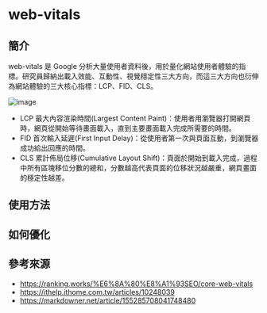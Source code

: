 # web-vitals 
## 簡介
web-vitals 是 Google 分析大量使用者資料後，用於量化網站使用者體驗的指標。研究員歸納出載入效能、互動性、視覺穩定性三大方向，而這三大方向也衍伸為網站體驗的三大核心指標：LCP、FID、CLS。

![image](https://user-images.githubusercontent.com/114177573/202334384-3ba2e9e4-40f8-4ba3-b23f-7a7d2fdf03b7.jpeg)

- LCP 最大內容渲染時間(Largest Content Paint)：使用者用瀏覽器打開網頁時，網頁從開始等待畫面載入，直到主要畫面載入完成所需要的時間。
- FID 首次輸入延遲(First Input Delay)：從使用者第一次與頁面互動，到瀏覽器成功給出回應的時間。
- CLS 累計佈局位移(Cumulative Layout Shift)：頁面於開始到載入完成，過程中所有區塊移位分數的總和，分數越高代表頁面的位移狀況越嚴重，網頁畫面的穩定性越差。

## 使用方法



## 如何優化


## 參考來源
- https://ranking.works/%E6%8A%80%E8%A1%93SEO/core-web-vitals
- https://ithelp.ithome.com.tw/articles/10248039
- https://markdowner.net/article/155285708041748480

